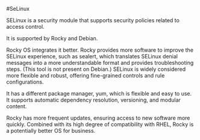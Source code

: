 #SeLinux

SELinux is a security module that supports security policies related to access control.

It is supported by Rocky and Debian.

Rocky OS integrates it better. Rocky provides more software to improve the SELinux experience, such as sealert, which translates SELinux denial messages into a more understandable format and provides troubleshooting steps. (This tool is not present on Debian.) SELinux is widely considered more flexible and robust, offering fine-grained controls and rule configurations.

It has a different package manager, yum, which is flexible and easy to use. It supports automatic dependency resolution, versioning, and modular content.

Rocky has more frequent updates, ensuring access to new software more quickly. Combined with its high degree of compatibility with RHEL, Rocky is a potentially better OS for business.
